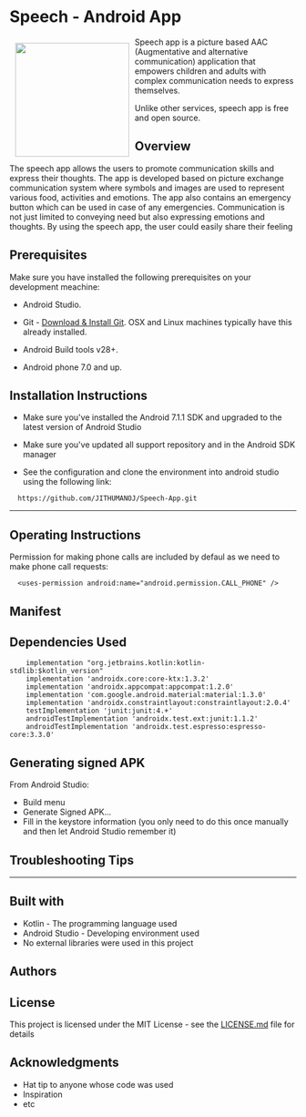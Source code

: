 
# Speech - Android App




<img src="https://user-images.githubusercontent.com/59398434/115166214-f4021500-a07f-11eb-8469-e44e85b4fb4b.jpeg" align="left"
width="200" hspace="10" vspace="10">



Speech app is a picture based AAC (Augmentative and alternative communication) application that empowers children and adults with complex communication needs to express themselves.


Unlike other services, speech app is free and open source.



## Overview
The speech app allows the users to promote communication skills and express their thoughts. The app is developed based on picture exchange communication system where symbols and images are used to represent various food, activities and emotions. The app also contains an emergency button which can be used in case of any emergencies. Communication is not just limited to conveying need but also expressing emotions and thoughts. By using the speech app, the user could easily share their feeling


## Prerequisites

Make sure you have installed the following prerequisites on your development meachine:

* Android Studio. 

* Git - [Download & Install Git](https://git-scm.com/downloads). OSX and Linux machines     typically have this already installed.

* Android Build tools v28+.

* Android phone 7.0 and up.




## Installation Instructions

* Make sure you've installed the Android 7.1.1 SDK and upgraded to the latest version of Android Studio

* Make sure you've updated all support repository and in the Android SDK manager

* See the configuration and clone the environment into android studio using the following link:

   

```
  https://github.com/JITHUMANOJ/Speech-App.git

```


------------

## Operating Instructions

Permission for making phone calls are included by defaul as we need to make phone call requests:

```
  <uses-permission android:name="android.permission.CALL_PHONE" />

```



## Manifest

## Dependencies Used


```
    implementation "org.jetbrains.kotlin:kotlin-stdlib:$kotlin_version"
    implementation 'androidx.core:core-ktx:1.3.2'
    implementation 'androidx.appcompat:appcompat:1.2.0'
    implementation 'com.google.android.material:material:1.3.0'
    implementation 'androidx.constraintlayout:constraintlayout:2.0.4'
    testImplementation 'junit:junit:4.+'
    androidTestImplementation 'androidx.test.ext:junit:1.1.2'
    androidTestImplementation 'androidx.test.espresso:espresso-core:3.3.0'
```

## Generating signed APK
From Android Studio:

* Build menu 
* Generate Signed APK...
* Fill in the keystore information (you only need to do this once manually and then let Android Studio remember it)





## Troubleshooting Tips




--------------------



## Built with

* Kotlin - The programming language used
* Android Studio - Developing environment used
* No external libraries were used in this project

## Authors


## License

This project is licensed under the MIT License - see the [LICENSE.md](LICENSE.md) file for details

## Acknowledgments

* Hat tip to anyone whose code was used
* Inspiration
* etc
